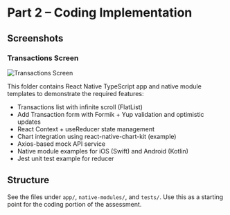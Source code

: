 # Part 2 – Coding Implementation

## Screenshots

### Transactions Screen
![Transactions Screen](./Recording_20250918_134126.jpg.)

This folder contains React Native TypeScript app and native module templates to demonstrate the required features:
- Transactions list with infinite scroll (FlatList)
- Add Transaction form with Formik + Yup validation and optimistic updates
- React Context + useReducer state management
- Chart integration using react-native-chart-kit (example)
- Axios-based mock API service
- Native module examples for iOS (Swift) and Android (Kotlin)
- Jest unit test example for reducer

## Structure
See the files under `app/`, `native-modules/`, and `tests/`. Use this as a starting point for the coding portion of the assessment.
